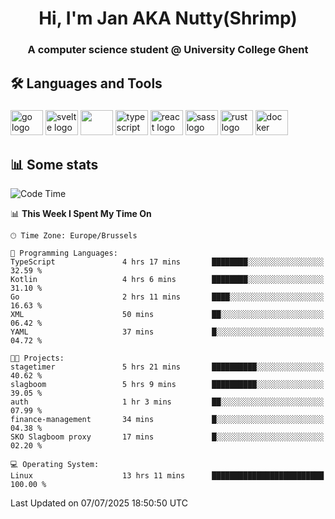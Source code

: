 <h1 align="center">Hi, I'm Jan AKA Nutty(Shrimp)</h1>
<h3 align="center">A computer science student @ University College Ghent</h3>

<h2 align="left">🛠️ Languages and Tools</h2>

###

<div align="left">
  <img src="https://cdn.jsdelivr.net/gh/devicons/devicon/icons/go/go-original.svg" height="40" width="52" alt="go logo"  />
  <img src="https://cdn.jsdelivr.net/gh/devicons/devicon@latest/icons/svelte/svelte-original.svg"  height="40" width="52" alt="svelte logo" />
  <img src="https://cdn.jsdelivr.net/gh/devicons/devicon@latest/icons/tailwindcss/tailwindcss-original.svg" height="40" width="52" />
  <img src="https://cdn.jsdelivr.net/gh/devicons/devicon/icons/typescript/typescript-original.svg" height="40" width="52" alt="typescript logo"  />
  <img src="https://cdn.jsdelivr.net/gh/devicons/devicon/icons/react/react-original.svg" height="40" width="52" alt="react logo"  />
  <img src="https://cdn.jsdelivr.net/gh/devicons/devicon/icons/sass/sass-original.svg" height="40" width="52" alt="sass logo"  />
  <img src="https://cdn.jsdelivr.net/gh/devicons/devicon@latest/icons/rust/rust-original.svg" height="40" width="52" alt="rust logo" />
  <img src="https://cdn.jsdelivr.net/gh/devicons/devicon/icons/docker/docker-original.svg" height="40" width="52" alt="docker logo"  />
</div>

<h2>📊 Some stats</h2>

<!--START_SECTION:waka-->
![Code Time](http://img.shields.io/badge/Code%20Time-6%2C163%20hrs%2036%20mins-blue)

📊 **This Week I Spent My Time On** 

```text
🕑︎ Time Zone: Europe/Brussels

💬 Programming Languages: 
TypeScript               4 hrs 17 mins       ████████░░░░░░░░░░░░░░░░░   32.59 % 
Kotlin                   4 hrs 6 mins        ████████░░░░░░░░░░░░░░░░░   31.10 % 
Go                       2 hrs 11 mins       ████░░░░░░░░░░░░░░░░░░░░░   16.63 % 
XML                      50 mins             ██░░░░░░░░░░░░░░░░░░░░░░░   06.42 % 
YAML                     37 mins             █░░░░░░░░░░░░░░░░░░░░░░░░   04.72 % 

🐱‍💻 Projects: 
stagetimer               5 hrs 21 mins       ██████████░░░░░░░░░░░░░░░   40.62 % 
slagboom                 5 hrs 9 mins        ██████████░░░░░░░░░░░░░░░   39.05 % 
auth                     1 hr 3 mins         ██░░░░░░░░░░░░░░░░░░░░░░░   07.99 % 
finance-management       34 mins             █░░░░░░░░░░░░░░░░░░░░░░░░   04.38 % 
SKO Slagboom proxy       17 mins             █░░░░░░░░░░░░░░░░░░░░░░░░   02.20 % 

💻 Operating System: 
Linux                    13 hrs 11 mins      █████████████████████████   100.00 % 
```


 Last Updated on 07/07/2025 18:50:50 UTC
<!--END_SECTION:waka-->
